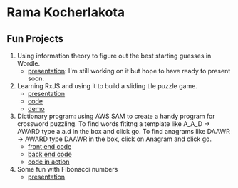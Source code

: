 # Rama Kocherlakota

## Fun Projects

1. Using information theory to figure out the best starting guesses in Wordle.  
    - [presentation](https://docs.google.com/presentation/d/1gkt_OCE6O3TcbdP1vEmrwHxkC7opjAI2g7cmMC8Pug4):  I'm still working on it but hope to have ready to present soon.
2. Learning RxJS and using it to build a sliding tile puzzle game.
    - [presentation](https://docs.google.com/presentation/d/1SFe3PqXCgjVOxBlJhrsUpoDS2_vpniID/edit?usp=sharing&ouid=102963138023163497394)
    - [code](https://github.com/ramakocherlakota/shuffalo)
    - [demo](https://ramakocherlakota.github.io/shuffalo/index.html)
3. Dictionary program: using AWS SAM to create a handy program for crossword puzzling.  To find words fititng a template like A_A_D -> AWARD type a.a.d in the box and click go.  To find anagrams like DAAWR -> AWARD type DAAWR in the box, click on Anagram and click go.
    - [front end code](https://github.com/ramakocherlakota/aws-dict)
    - [back end code](https://github.com/ramakocherlakota/aws-dict-sam)
    - [code in action](https://dict.ramakocherlakota.net/index.html)
4. Some fun with Fibonacci numbers
    - [presentation](https://docs.google.com/presentation/d/1p6zc8zELiK5Gm_R3vjuGEtp-9dRn03c97zgAEeW4nxA)
